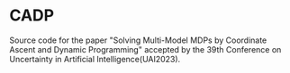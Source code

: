 # CADP
Source code for the paper "Solving Multi-Model MDPs by Coordinate Ascent and Dynamic Programming" accepted by the 39th Conference on Uncertainty in Artificial Intelligence(UAI2023).
